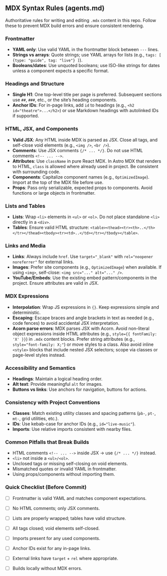 ## MDX Syntax Rules (agents.md)

Authoritative rules for writing and editing `.mdx` content in this repo. Follow these to prevent MDX build errors and ensure consistent rendering.

### Frontmatter
- **YAML only**: Use valid YAML in the frontmatter block between `---` lines.
- **Strings vs arrays**: Quote strings; use YAML arrays for lists (e.g., `tags: [ {type: "guide", tag: "live"} ]`).
- **Booleans/dates**: Use unquoted booleans; use ISO-like strings for dates unless a component expects a specific format.

### Headings and Structure
- **Single H1**: One top-level title per page is preferred. Subsequent sections use `##`, `###`, etc., or the site’s heading components.
- **Anchor IDs**: For in-page links, add `id` to headings (e.g., `<h2 id="theatre">...</h2>`) or use Markdown headings with autolinked IDs if supported.

### HTML, JSX, and Components
- **Valid JSX**: Any HTML inside MDX is parsed as JSX. Close all tags, and self-close void elements (e.g., `<img />`, `<br />`).
- **Comments**: Use JSX comments `{/* ... */}`. Do not use HTML comments `<!-- ... -->`.
- **Attributes**: Use `className` in pure React MDX. In Astro MDX that renders to HTML, `class` is allowed where already used in project. Be consistent with surrounding code.
- **Components**: Capitalize component names (e.g., `OptimizedImage`). Import at the top of the MDX file before use.
- **Props**: Pass only serializable, expected props to components. Avoid functions or large objects in frontmatter.

### Lists and Tables
- **Lists**: Wrap `<li>` elements in `<ul>` or `<ol>`. Do not place standalone `<li>` directly in a `<div>`.
- **Tables**: Ensure valid HTML structure: `<table><thead><tr><th>..</th></tr></thead><tbody><tr><td>..</td></tr></tbody></table>`.

### Links and Media
- **Links**: Always include `href`. Use `target="_blank"` with `rel="noopener noreferrer"` for external links.
- **Images**: Prefer site components (e.g., `OptimizedImage`) when available. If using `<img>`, self-close: `<img src="..." alt="..." />`.
- **YouTube/Embeds**: Use the existing embed pattern/components in the project. Ensure attributes are valid in JSX.

### MDX Expressions
- **Interpolation**: Wrap JS expressions in `{}`. Keep expressions simple and deterministic.
- **Escaping**: Escape braces and angle brackets in text as needed (e.g., code fences) to avoid accidental JSX interpretation.
- **Acorn parse errors**: MDX parses JSX with Acorn. Avoid non-literal object expressions inside HTML attributes (e.g., `style={{ fontFamily: 'X' }}`) in `.mdx` content blocks. Prefer string attributes (e.g., `style="font-family: X;"`) or move styles to a class. Also avoid inline `<style>` blocks that include nested JSX selectors; scope via classes or page-level styles instead.

### Accessibility and Semantics
- **Headings**: Maintain a logical heading order.
- **Alt text**: Provide meaningful `alt` for images.
- **Buttons vs links**: Use anchors for navigation, buttons for actions.

### Consistency with Project Conventions
- **Classes**: Match existing utility classes and spacing patterns (`pb-`, `pt-`, `mt-`, grid utilities, etc.).
- **IDs**: Use kebab-case for anchor IDs (e.g., `id="live-music"`).
- **Imports**: Use relative imports consistent with nearby files.

### Common Pitfalls that Break Builds
- HTML comments `<!-- ... -->` inside JSX → use `{/* ... */}` instead.
- `<li>` not inside a `<ul>/<ol>`.
- Unclosed tags or missing self-closing on void elements.
- Mismatched quotes or invalid YAML in frontmatter.
- Using props/components without importing them.

### Quick Checklist (Before Commit)
- [ ] Frontmatter is valid YAML and matches component expectations.
- [ ] No HTML comments; only JSX comments.
- [ ] Lists are properly wrapped; tables have valid structure.
- [ ] All tags closed; void elements self-closed.
- [ ] Imports present for any used components.
- [ ] Anchor IDs exist for any in-page links.
- [ ] External links have `target` + `rel` where appropriate.
- [ ] Builds locally without MDX errors.


